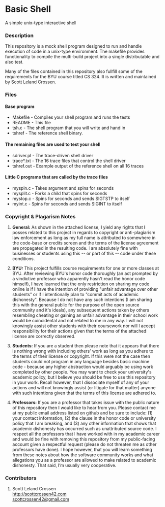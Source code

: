 # Basic Shell

A simple unix-type interactive shell

### Description

This repository is a mock shell program designed to run and handle execution of code in a unix-type environment. The
makefile provides functionality to compile the multi-build project into a single distributable and also test.

Many of the files contained in this repository also fullfill some of the requirements for the BYU course titled CS 324.
It is written and maintained by Scott Leland Crossen.

### Files

#### Base program

* Makefile    - Compiles your shell program and runs the tests
* README      - This file
* tsh.c       - The shell program that you will write and hand in
* tshref      - The reference shell binary.

#### The remaining files are used to test your shell

* sdriver.pl  - The trace-driven shell driver
* trace*.txt  - The 16 trace files that control the shell driver
* tshref.out  - Example output of the reference shell on all 16 traces

#### Little C programs that are called by the trace files

* myspin.c    - Takes argument <n> and spins for <n> seconds
* mysplit.c   - Forks a child that spins for <n> seconds
* mystop.c    - Spins for <n> seconds and sends SIGTSTP to itself
* myint.c     - Spins for <n> seconds and sends SIGINT to itself

### Copyright & Plagarism Notes

1. **General:** As shown in the attached license, I yield any rights that I posses related to this project in regards to
copyright or anti-plagiarism law enforcement as long as my full name is attributed to somewhere in the code-base or credits
screen and the terms of the license agreement are propagated in the resulting code. I am absolutely fine with businesses
or students using this -- or part of this -- code under these conditions.

2. **BYU:** This project fulfills course requirements for one or more classes at BYU. After reviewing BYU's honor code
thoroughly (an act prompted by a vindictive professor who apparently hasn't read the honor code himself), I have learned
that the only restriction on sharing my code online is if I have the intention of providing "unfair advantage over other
students" or if I intentionally plan to "commit acts of academic dishonesty". Because I do not have any such intentions
(I am sharing this with the general public for the purpose of the open source community and it's ideals), any subsequent
actions taken by others resembling cheating or gaining an unfair advantage in their school work would be coincidental
and not related to me in any way. I will not knowingly assist other students with their coursework nor will I accept
responsibility for their actions given that the terms of the attached license are correctly observed.

3. **Students:** If you are a student then please note that it appears that there is nothing wrong with including others'
work as long as you adhere to the terms of their license or copyright. If this were not the case then students could not
program in any language besides basic machine code - because any higher abstraction would arguably be using work completed
by other people. You may want to check your university's academic policy, but I believe you should be free to use this
repository in your work. Recall however, that I dissociate myself of any of your actions and will not knowingly assist
(or litigate for that matter) anyone with such intentions given that the terms of this license are adhered to.

4. **Professors:** If you are a professor that takes issue with the public nature of this repository then I would like
to hear from you. Please contact me at my public email address listed on github and be sure to include: (1) your contact
information, (2) the clause in the honor code or university policy that I am breaking, and (3) any other information that
shows that academic dishonesty has occurred such as unattributed source code. I respect all the professors that I have
worked with in my academic career and would be fine with removing this repository from my public-facing account given a
respectful request (please do not threaten me as other professors have done). I hope however, that you will learn something
from these notes about how the software community works and what allegations you as a professor are allowed to make
related to academic dishonesty. That said, I’m usually very cooperative.

### Contributors

1. Scott Leland Crossen  
<http://scottcrossen42.com>  
<scottcrossen42@gmail.com>
